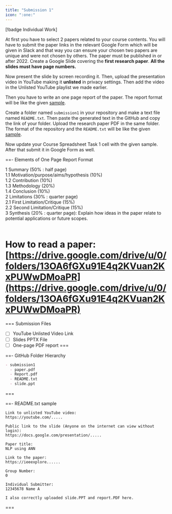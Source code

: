 ```yaml
---
title: "Submission 1"
icon: ":one:"
---
```


[!badge Individual Work]

At first you have to select 2 papers related to your course contents. You will have to submit the paper links in the relevant Google Form which will be given in Slack and that way you can ensure your chosen two papers are unique and were not chosen by others. The paper must be published in or after 2022. Create a Google Slide covering the **first research paper**. **All the slides must have page numbers.**

Now present the slide by screen recording it. Then, upload the presentation video in YouTube making it **unlisted** in privacy settings. Then add the video in the Unlisted YouTube playlist we made earlier.

Then you have to write an one page report of the paper. The report format will be like the given [sample](https://github.com/errhythm/CSE123/blob/main/submission1/Report.pdf).

Create a folder named `submission1` in your repository and make a text file named `README.txt`. Then paste the generated text in the GitHub and copy the link of your folder. Upload the research paper PDF in the same folder. The format of the repository and the `README.txt` will be like the given [sample](https://github.com/errhythm/CSE123/tree/main/submission1).

Now update your Course Spreadsheet Task 1 cell with the given sample. After that submit it in Google Form as well.

==- Elements of One Page Report Format

1 Summary (50% : half page) <br>
1.1 Motivation/purpose/aims/hypothesis (10%) <br>
1.2 Contribution (10%) <br>
1.3 Methodology (20%) <br>
1.4 Conclusion (10%) <br>
2 Limitations (30% : quarter page) <br>
2.1 First Limitation/Critique (15%) <br>
2.2 Second Limitation/Critique (15%) <br>
3 Synthesis (20% : quarter page): Explain how ideas in the paper relate to potential applications or future scopes. <br><br>

How to read a paper: <br>
[https://drive.google.com/drive/u/0/folders/13OA6fGXu91E4q2KVuan2KxPUWwDMoaPR](https://drive.google.com/drive/u/0/folders/13OA6fGXu91E4q2KVuan2KxPUWwDMoaPR)
===

=== Submission Files
- [ ] YouTube Unlisted Video Link
- [ ] Slides PPTX File
- [ ] One-page PDF report
===

==- GitHub Folder Hierarchy
```markdown
- submission1
  - paper.pdf
  - Report.pdf
  - README.txt
  - slide.ppt
```
===

==- README.txt sample
```
Link to unlisted YouTube video:
https://youtube.com/.....

Public link to the slide (Anyone on the internet can view without login):
https://docs.google.com/presentation/.....

Paper title:
NLP using ANN

Link to the paper:
https://ieeexplore......

Group Number:
0

Individual Submitter:
12345678 Name A

I also correctly uploaded slide.PPT and report.PDF here.
```
===

